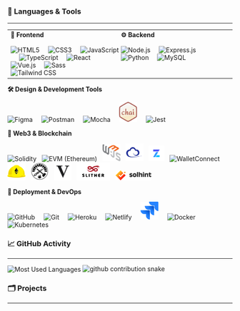 ### 📝 Languages & Tools
---

<table border="0" cellpadding="0" cellspacing="0" width="100%">
  <tr>
    <td width="50%" valign="top" style="padding-right: 2px;">
      <strong>🎨 Frontend</strong><br><br>
      <p align="left" style="margin:0; padding:0;">
        <img src="https://cdn.jsdelivr.net/gh/devicons/devicon/icons/html5/html5-original.svg" width="40" alt="HTML5" title="HTML5" />&nbsp;&nbsp;&nbsp;&nbsp;
        <img src="https://cdn.jsdelivr.net/gh/devicons/devicon/icons/css3/css3-original.svg" width="40" alt="CSS3" title="CSS3" />&nbsp;&nbsp;&nbsp;&nbsp;
        <img src="https://cdn.jsdelivr.net/gh/devicons/devicon/icons/javascript/javascript-original.svg" width="40" alt="JavaScript" title="JavaScript" />&nbsp;&nbsp;&nbsp;&nbsp;
        <img src="https://cdn.jsdelivr.net/gh/devicons/devicon/icons/typescript/typescript-original.svg" width="40" alt="TypeScript" title="TypeScript" />&nbsp;&nbsp;&nbsp;&nbsp;
        <img src="https://cdn.jsdelivr.net/gh/devicons/devicon/icons/react/react-original.svg" width="40" alt="React" title="React" />&nbsp;&nbsp;&nbsp;&nbsp;
        <img src="https://cdn.jsdelivr.net/gh/devicons/devicon/icons/vuejs/vuejs-original.svg" width="40" alt="Vue.js" title="Vue.js" />&nbsp;&nbsp;&nbsp;&nbsp;
        <img src="https://cdn.jsdelivr.net/gh/devicons/devicon/icons/sass/sass-original.svg" width="40" alt="Sass" title="Sass" />&nbsp;&nbsp;&nbsp;&nbsp;
        <img src="https://www.vectorlogo.zone/logos/tailwindcss/tailwindcss-icon.svg" width="40" alt="Tailwind CSS" title="Tailwind CSS" />
      </p>
    </td>
    <td width="50%" valign="top" style="padding-left: 2px;">
      <strong>⚙️ Backend</strong><br><br>
      <p align="left" style="margin:0; padding:0;">
        <img src="https://cdn.jsdelivr.net/gh/devicons/devicon/icons/nodejs/nodejs-original.svg" width="40" alt="Node.js" title="Node.js" />&nbsp;&nbsp;&nbsp;&nbsp;
        <img src="https://cdn.jsdelivr.net/gh/devicons/devicon/icons/express/express-original.svg" width="40" alt="Express.js" title="Express.js" />&nbsp;&nbsp;&nbsp;&nbsp;
        <img src="https://cdn.jsdelivr.net/gh/devicons/devicon/icons/python/python-original.svg" width="40" alt="Python" title="Python" />&nbsp;&nbsp;&nbsp;&nbsp;
        <img src="https://cdn.jsdelivr.net/gh/devicons/devicon/icons/mysql/mysql-original.svg" width="40" alt="MySQL" title="MySQL" />&nbsp;&nbsp;&nbsp;&nbsp;
      </p>
    </td>
  </tr>
</table>

<strong>🛠️ Design & Development Tools</strong>
<p align="left">
  <img src="https://cdn.jsdelivr.net/gh/devicons/devicon/icons/figma/figma-original.svg" width="40" alt="Figma" title="Figma" />&nbsp;&nbsp;&nbsp;&nbsp;
  <img src="https://cdn.jsdelivr.net/gh/devicons/devicon/icons/postman/postman-original.svg" width="40" alt="Postman" title="Postman" />&nbsp;&nbsp;&nbsp;&nbsp;
  <img src="https://cdn.jsdelivr.net/gh/devicons/devicon/icons/mocha/mocha-plain.svg" width="40" alt="Mocha" title="Mocha" />&nbsp;&nbsp;&nbsp;&nbsp;
  <img src="./images/chai.png" width="40" alt="Chai" title="Chai" />&nbsp;&nbsp;&nbsp;&nbsp;
  <img src="https://cdn.jsdelivr.net/gh/devicons/devicon/icons/jest/jest-plain.svg" width="40" alt="Jest" title="Jest" />
</p>

<strong>🔗 Web3 & Blockchain</strong>

<p align="left">
  <img src="https://cdn.jsdelivr.net/gh/devicons/devicon/icons/solidity/solidity-original.svg" width="40" alt="Solidity" title="Solidity" />&nbsp;&nbsp;
  <img src="https://cdn.simpleicons.org/ethereum" width="40" alt="EVM (Ethereum)" title="EVM" />&nbsp;&nbsp;
  <img src="./images/web3js.png" width="40" alt="Web3.js" title="Web3.js" />&nbsp;&nbsp;
  <img src="./images/ethersjs.png" width="40" alt="Ethers.js" title="Ethers.js" />&nbsp;&nbsp;
  <img src="./images/OpenZeppelin.png" width="35" alt="OpenZeppelin" title="OpenZeppelin" />&nbsp;&nbsp;
  <img src="https://cdn.simpleicons.org/walletconnect" width="40" alt="WalletConnect" title="WalletConnect" />&nbsp;&nbsp;
  <img src="./images/Hardhat.svg" width="40" alt="Hardhat" title="Hardhat" />&nbsp;&nbsp;
  <img src="./images/foundry.png" width="40" alt="Foundry" title="Foundry" />&nbsp;&nbsp;
  <img src="./images/viem.png" width="40" alt="Viem" title="Viem" />&nbsp;&nbsp;
  <img src="./images/slither.png" width="75" alt="Slither" title="Slither" />&nbsp;&nbsp;
  <img src="./images/solhint.png" width="80" alt="Solhint" title="Solhint" />&nbsp;&nbsp;
</p>

<strong>🚀 Deployment & DevOps</strong>

<p align="left">
  <img src="https://cdn.jsdelivr.net/gh/devicons/devicon/icons/github/github-original.svg" width="40" alt="GitHub" title="GitHub" />&nbsp;&nbsp;&nbsp;&nbsp;
  <img src="https://cdn.jsdelivr.net/gh/devicons/devicon/icons/git/git-original.svg" width="40" alt="Git" title="Git" />&nbsp;&nbsp;&nbsp;&nbsp;
  <img src="https://cdn.jsdelivr.net/gh/devicons/devicon/icons/heroku/heroku-original.svg" width="40" alt="Heroku" title="Heroku" />&nbsp;&nbsp;&nbsp;&nbsp;
  <img src="https://cdn.jsdelivr.net/gh/devicons/devicon/icons/netlify/netlify-original.svg" width="40" alt="Netlify" title="Netlify" />&nbsp;&nbsp;&nbsp;&nbsp;
  <img src="./images/jira.svg" width="40" alt="Jira" />&nbsp;&nbsp;&nbsp;&nbsp;
  <img src="https://cdn.jsdelivr.net/gh/devicons/devicon/icons/docker/docker-original.svg" width="40" alt="Docker" title="Docker" />&nbsp;&nbsp;&nbsp;&nbsp;
  <img src="https://cdn.jsdelivr.net/gh/devicons/devicon/icons/kubernetes/kubernetes-plain.svg" width="40" alt="Kubernetes" title="Kubernetes" />
</p>


### 📈 GitHub Activity
---
<img align="center" src="https://github-readme-stats.vercel.app/api/top-langs?username=edwardvey&show_icons=true&locale=en&layout=compact&langs_count=10&card_width=445&hide_progress=false&hide_title=false&count_private=false&exclude_repo=&custom_title=Most%20Used%20Languages&hide=html&disable_animations=false&theme=default&hide_border=false&border_radius=6&precision=0" alt="Most Used Languages" style="max-width: 100%;">

<picture>
  <source media="(prefers-color-scheme: dark)" srcset="https://raw.githubusercontent.com/edwardvey/edwardvey/output/github-contribution-grid-snake-dark.svg" />
  <source media="(prefers-color-scheme: light)" srcset="https://raw.githubusercontent.com/edwardvey/edwardvey/output/github-contribution-grid-snake.svg" />
  <img alt="github contribution snake" src="https://raw.githubusercontent.com/edwardvey/edwardvey/output/github-contribution-grid-snake.svg" />
</picture>


### 🗂️ Projects
---
